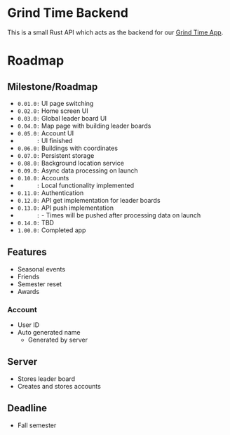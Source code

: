 # Grind Time Backend

This is a small Rust API which acts as the backend for our [Grind Time App](https://github.com/LakeLava/Grind-Time).

# Roadmap

## Milestone/Roadmap

- `0.01.0:` UI page switching
- `0.02.0:` Home screen UI
- `0.03.0:` Global leader board UI
- `0.04.0:` Map page with building leader boards
- `0.05.0:` Account UI
- `      :` UI finished
- `0.06.0:` Buildings with coordinates
- `0.07.0:` Persistent storage
- `0.08.0:` Background location service
- `0.09.0:` Async data processing on launch
- `0.10.0:` Accounts
- `      :` Local functionality implemented
- `0.11.0:` Authentication
- `0.12.0:` API get implementation for leader boards
- `0.13.0:` API push implementation
- `      :` - Times will be pushed after processing data on launch
- `0.14.0:` TBD
- `1.00.0:` Completed app

## Features
- Seasonal events
- Friends
- Semester reset
- Awards

### Account
- User ID
- Auto generated name
	- Generated by server

## Server
- Stores leader board
- Creates and stores accounts

## Deadline
- Fall semester
